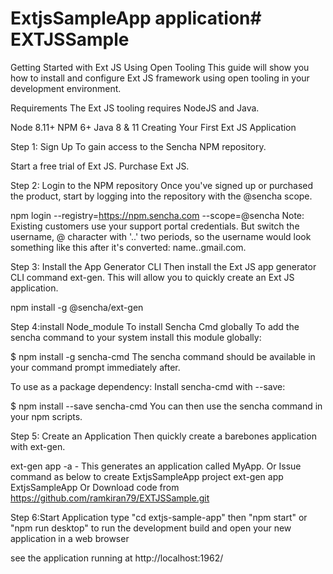 # ExtjsSampleApp application# EXTJSSample



Getting Started with Ext JS Using Open Tooling
This guide will show you how to install and configure Ext JS framework using open tooling in your development environment.

Requirements
The Ext JS tooling requires NodeJS and Java.

Node 8.11+
NPM 6+
Java 8 & 11
Creating Your First Ext JS Application

Step 1: Sign Up
To gain access to the Sencha NPM repository.

Start a free trial of Ext JS.
Purchase Ext JS.

Step 2: Login to the NPM repository
Once you've signed up or purchased the product, start by logging into the repository with the @sencha scope.

npm login --registry=https://npm.sencha.com --scope=@sencha
Note: Existing customers use your support portal credentials. But switch the username, @ character with '..' two periods, so the username would look something like this after it's converted: name..gmail.com.

Step 3: Install the App Generator CLI
Then install the Ext JS app generator CLI command ext-gen. This will allow you to quickly create an Ext JS application.

npm install -g @sencha/ext-gen

Step 4:install Node_module
To install Sencha Cmd globally
To add the sencha command to your system install this module globally:

$ npm install -g sencha-cmd
The sencha command should be available in your command prompt immediately after.

To use as a package dependency:
Install sencha-cmd with --save:

$ npm install --save sencha-cmd
You can then use the sencha command in your npm scripts.

Step 5: Create an Application
Then quickly create a barebones application with ext-gen.

ext-gen app -a - This generates an application called MyApp. Or Issue command as below to create ExtjsSampleApp project
ext-gen app ExtjsSampleApp
Or Download code from https://github.com/ramkiran79/EXTJSSample.git

Step 6:Start Application
type "cd extjs-sample-app" then "npm start" or "npm run desktop"
to run the development build and open your new application in a web browser

see the application running at
http://localhost:1962/
